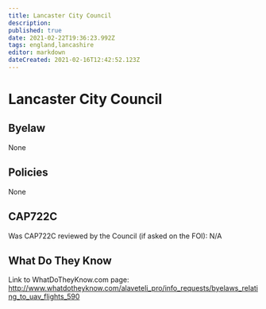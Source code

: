 ```yaml
---
title: Lancaster City Council
description: 
published: true
date: 2021-02-22T19:36:23.992Z
tags: england,lancashire
editor: markdown
dateCreated: 2021-02-16T12:42:52.123Z
---
```


# Lancaster City Council

## Byelaw
None

## Policies
None

## CAP722C

Was CAP722C reviewed by the Council (if asked on the FOI): N/A

## What Do They Know

Link to WhatDoTheyKnow.com page:
http://www.whatdotheyknow.com/alaveteli_pro/info_requests/byelaws_relating_to_uav_flights_590

